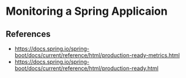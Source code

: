 # Monitoring a Spring Applicaion

## References

- <https://docs.spring.io/spring-boot/docs/current/reference/html/production-ready-metrics.html>
- <https://docs.spring.io/spring-boot/docs/current/reference/html/production-ready.html>

